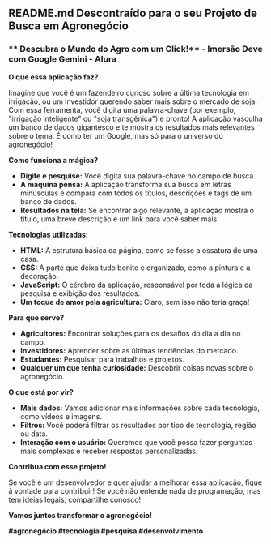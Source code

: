 ## **README.md Descontraído para o seu Projeto de Busca em Agronegócio**

### ** Descubra o Mundo do Agro com um Click!** - Imersão Deve com Google Gemini - Alura

**O que essa aplicação faz?**

Imagine que você é um fazendeiro curioso sobre a última tecnologia em irrigação, ou um investidor querendo saber mais sobre o mercado de soja. Com essa ferramenta, você digita uma palavra-chave (por exemplo, "irrigação inteligente" ou "soja transgênica") e pronto! A aplicação vasculha um banco de dados gigantesco e te mostra os resultados mais relevantes sobre o tema. É como ter um Google, mas só para o universo do agronegócio!

**Como funciona a mágica?**

* **Digite e pesquise:** Você digita sua palavra-chave no campo de busca.
* **A máquina pensa:** A aplicação transforma sua busca em letras minúsculas e compara com todos os títulos, descrições e tags de um banco de dados.
* **Resultados na tela:** Se encontrar algo relevante, a aplicação mostra o título, uma breve descrição e um link para você saber mais.

**Tecnologias utilizadas:**

* **HTML:** A estrutura básica da página, como se fosse a ossatura de uma casa.
* **CSS:** A parte que deixa tudo bonito e organizado, como a pintura e a decoração.
* **JavaScript:** O cérebro da aplicação, responsável por toda a lógica da pesquisa e exibição dos resultados.
* **Um toque de amor pela agricultura:** Claro, sem isso não teria graça! 

**Para que serve?**

* **Agricultores:** Encontrar soluções para os desafios do dia a dia no campo.
* **Investidores:** Aprender sobre as últimas tendências do mercado.
* **Estudantes:** Pesquisar para trabalhos e projetos.
* **Qualquer um que tenha curiosidade:** Descobrir coisas novas sobre o agronegócio.

**O que está por vir?**

* **Mais dados:** Vamos adicionar mais informações sobre cada tecnologia, como vídeos e imagens.
* **Filtros:** Você poderá filtrar os resultados por tipo de tecnologia, região ou data.
* **Interação com o usuário:** Queremos que você possa fazer perguntas mais complexas e receber respostas personalizadas.

**Contribua com esse projeto!**

Se você é um desenvolvedor e quer ajudar a melhorar essa aplicação, fique à vontade para contribuir! Se você não entende nada de programação, mas tem ideias legais, compartilhe conosco!

**Vamos juntos transformar o agronegócio!** 

**#agronegócio #tecnologia #pesquisa #desenvolvimento**


